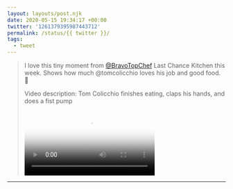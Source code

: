 ```yaml
---
layout: layouts/post.njk
date: 2020-05-15 19:34:17 +00:00
twitter: '1261379395987443712'
permalink: /status/{{ twitter }}/
tags: 
  - tweet
---
```


> I love this tiny moment from [@BravoTopChef](https://twitter.com/BravoTopChef) Last Chance Kitchen this week. Shows how much @tomcolicchio loves his job and good food. 💚 
> 
> <p class="sr-only">Video description: Tom Colicchio finishes eating, claps his hands, and does a fist pump</p>
> 
> <video controls loop preload="metadata" poster="/img/EYFRPg6UwAAoZyo.jpg"><source src="/img/1261379395987443712-EYFRPg6UwAAoZyo.mp4">Your browser does not support the video tag.</video>

---
